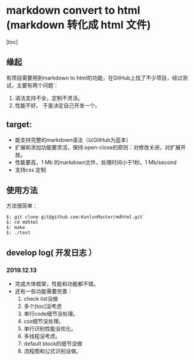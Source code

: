 # markdown convert to html (markdown 转化成 html 文件) 
[toc]

## 缘起
有项目需要用到markdown to html的功能，在GitHub上找了不少项目，经过测试，主要有两个问题：
1. 语法支持不全，定制不灵活。
2. 性能不好。
于是决定自己开发一个。

## target:
- 能支持完整的markdown语法（以GitHub为蓝本）
- 扩展和添加功能要灵活，保持:open-close的原则：对修改关闭，对扩展开放。
- 性能要高，1 Mb 的markdown文件，处理时间小于1秒。1 Mb/second
- 支持css 定制

## 使用方法
方法很简单：
```
$: git clone git@github.com:KunlunMaster/mdhtml.git`
$: cd mdhtml
$: make 
$: ./test 
```

## develop log( 开发日志 ）
### 2019.12.13 
- 完成大体框架，性能和功能都不错。
- 还有一些功能需要完善：
  1. check list没做
  2. 多个[toc]没考虑
  3. 单行code细节没处理。
  4. css细节没处理。
  5. 单行识别性能没优化。
  6. 多线程没考虑。
  7. default block的细节没做
  8. 流程图和公式识别没做。

